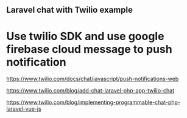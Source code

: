 ## Laravel chat with Twilio example
# Use twilio SDK and use google firebase cloud message to push notification

https://www.twilio.com/docs/chat/javascript/push-notifications-web

https://www.twilio.com/blog/add-chat-laravel-php-app-twilio-chat

https://www.twilio.com/blog/implementing-programmable-chat-php-laravel-vue-js